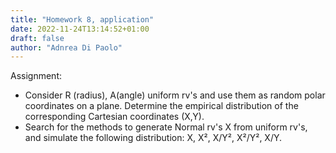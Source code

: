 ```yaml
---
title: "Homework 8, application"
date: 2022-11-24T13:14:52+01:00
draft: false
author: "Adnrea Di Paolo"
---
```

Assignment:
<ul>
    <li>Consider R (radius), A(angle) uniform rv's and use them as random polar coordinates on a plane. Determine the empirical distribution of the corresponding Cartesian coordinates (X,Y).</li>
    <li>Search for the methods to generate Normal rv's X from uniform rv's, and simulate the following distribution: X, X², X/Y², X²/Y², X/Y.</li>
</ul>
<!--more-->
